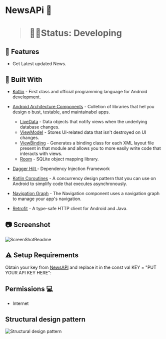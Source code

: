 <h1>NewsAPi  📰<h1>

> 👨‍💻Status: Developing


## 🚀 Features 

+ Get Latest updated News.


## 🧰 Built With 

* [Kotlin](https://kotlinlang.org/) - First class and official programming language for Android development.
* [Android Architecture Components](https://developer.android.com/topic/libraries/architecture) - Colletion of libraries that hel you design o bust, testable, and maintainabel apps.

  * [LiveData](https://developer.android.com/topic/libraries/architecture/livedata) -  Data objects that notify views when the underlying database changes.
  * [ViewModel](https://developer.android.com/topic/libraries/architecture/viewmodel) - Stores UI-related data that isn't destroyed on UI changes.
  * [ViewBinding](https://developer.android.com/topic/libraries/view-binding) - Generates a binding class for each XML layout file present in that module and allows you to more easily write code that interacts with views.
  * [Room](https://developer.android.com/topic/libraries/architecture/room) - SQLite object mapping library.
 
 * [Dagger Hilt ](https://developer.android.com/training/dependency-injection/hilt-android) - Dependency Injection Framework 

 * [Kotlin Coroutines](https://developer.android.com/kotlin/coroutines) - A concurrency design pattern that you can use on Android to simplify code that executes asynchronously.
  
* [Navigation Graph](https://developer.android.com/guide/navigation/navigation-design-graph) - The Navigation component uses a navigation graph to manage your app's navigation.
* [Retrofit](https://square.github.io/retrofit/) - A type-safe HTTP client for Android and Java.

## 📷 Screenshot

![ScreenShotReadme](https://user-images.githubusercontent.com/58862763/200367639-340f140e-ccd2-41fb-aeb1-385f4458f813.jpg)

## ⚠️ Setup Requirements
Obtain your key from [NewsAPI](https://newsapi.org) and replace it in the const val KEY = "PUT YOUR API KEY HERE":

## Permissions 💻
+ Internet

## Structural design pattern
![Structural design pattern](https://miro.medium.com/max/4800/0*PKo4mQsOOGUqPlVp.webp)
